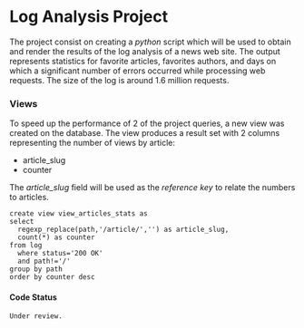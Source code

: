 # Log Analysis Project

The project consist on creating a _python_ script which will be used to obtain and render the results of the log analysis of a news web site. The output represents statistics for favorite articles, favorites authors, and days on which a significant number of errors occurred while processing web requests. The size of the log is around 1.6 million requests.   

### Views
To speed up the performance of 2 of the project queries, a new view was created on the database. The view produces a result set with 2 columns representing the number of views by article:

* article_slug
* counter

The _article_slug_ field will be used as the _reference key_ to relate the numbers to articles.
```
create view view_articles_stats as
select
  regexp_replace(path,'/article/','') as article_slug,
  count(*) as counter
from log
  where status='200 OK'
  and path!='/'
group by path
order by counter desc
```

#### Code Status
```
Under review.
```
